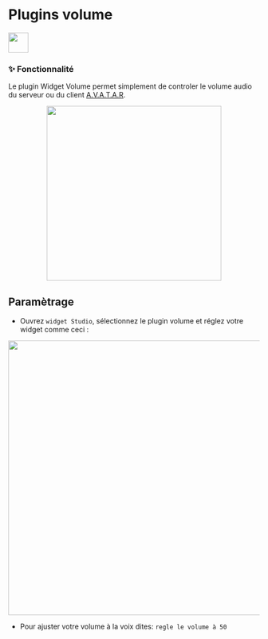 # Plugins volume

<div style="text-align: left; margin: 10px 0">
<img src="../../core/plugins/volume/assets/images/github/audio.png" width="40"/></div>


### ✨ Fonctionnalité
Le plugin Widget Volume permet simplement de controler le volume audio du serveur ou du client [A.V.A.T.A.R](https://github.com/Avatar-Home-Automation).

<div style="text-align: center;">
<img src="../../core/plugins/volume/assets/images/github/volume.png" width="350"/></div>

## Paramètrage

- Ouvrez `widget Studio`, sélectionnez le plugin volume et réglez votre widget comme ceci :

<div style="text-align: center;">
<img src="../../core/plugins/volume/assets/images/github/settings.png" width="550"/></div>

- Pour ajuster votre volume à la voix dites: `regle le volume à 50`
